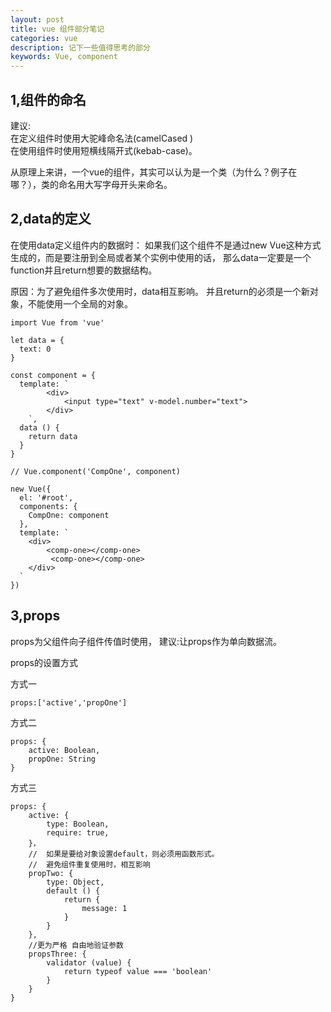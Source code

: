 ```yaml
---
layout: post
title: vue 组件部分笔记
categories: vue
description: 记下一些值得思考的部分
keywords: Vue, component
---
```



1,组件的命名
----
建议:     
在定义组件时使用大驼峰命名法(camelCased )        
在使用组件时使用短横线隔开式(kebab-case)。

从原理上来讲，一个vue的组件，其实可以认为是一个类（为什么？例子在哪？），类的命名用大写字母开头来命名。


2,data的定义
----
在使用data定义组件内的数据时：
如果我们这个组件不是通过new Vue这种方式生成的，而是要注册到全局或者某个实例中使用的话，
那么data一定要是一个 function并且return想要的数据结构。

原因：为了避免组件多次使用时，data相互影响。
并且return的必须是一个新对象，不能使用一个全局的对象。


    import Vue from 'vue'
    
    let data = {
      text: 0
    }
    
    const component = {
      template: `
            <div>
                <input type="text" v-model.number="text">
            </div>
        `,
      data () {
        return data
      }
    }
    
    // Vue.component('CompOne', component)
    
    new Vue({
      el: '#root',
      components: {
        CompOne: component
      },
      template: `
        <div>
            <comp-one></comp-one>
             <comp-one></comp-one>
        </div>
      `
    })
    
    
3,props
----
props为父组件向子组件传值时使用，
建议:让props作为单向数据流。

props的设置方式      

方式一

    props:['active','propOne']
    
方式二
    
    props: {
        active: Boolean,
        propOne: String
    }
    
方式三
    
    props: {
        active: {
            type: Boolean,
            require: true,
        }，
        //  如果是要给对象设置default，则必须用函数形式。
        //  避免组件重复使用时，相互影响
        propTwo: {
            type: Object,
            default () {
                return {
                    message: 1
                }
            }     
        },
        //更为严格 自由地验证参数
        propsThree: {
            validator (value) {
                return typeof value === 'boolean'
            }
        }
    }
    

